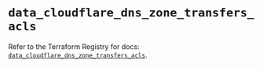 # `data_cloudflare_dns_zone_transfers_acls`

Refer to the Terraform Registry for docs: [`data_cloudflare_dns_zone_transfers_acls`](https://registry.terraform.io/providers/cloudflare/cloudflare/5.0.0/docs/data-sources/dns_zone_transfers_acls).

